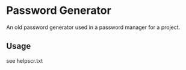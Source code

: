 # Password Generator

An old password generator used in a password manager for a project.

## Usage

see helpscr.txt
